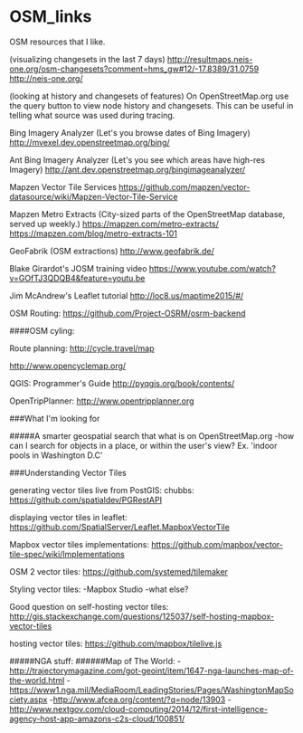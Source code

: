 OSM_links
=========

OSM resources that I like.

(visualizing changesets in the last 7 days)
http://resultmaps.neis-one.org/osm-changesets?comment=hms_gw#12/-17.8389/31.0759
http://neis-one.org/

(looking at history and changesets of features)
On OpenStreetMap.org use the query button to view node history and changesets. This can be useful in telling what source was used during tracing.

Bing Imagery Analyzer (Let's you browse dates of Bing Imagery)
http://mvexel.dev.openstreetmap.org/bing/

Ant Bing Imagery Analyzer (Let's you see which areas have high-res Imagery)
http://ant.dev.openstreetmap.org/bingimageanalyzer/

Mapzen Vector Tile Services
https://github.com/mapzen/vector-datasource/wiki/Mapzen-Vector-Tile-Service

Mapzen Metro Extracts (City-sized parts of the OpenStreetMap database, served up weekly.)
https://mapzen.com/metro-extracts/
https://mapzen.com/blog/metro-extracts-101

GeoFabrik (OSM extractions)
http://www.geofabrik.de/

Blake Girardot's JOSM training video
https://www.youtube.com/watch?v=GOfTJ3QDQB4&feature=youtu.be

Jim McAndrew's Leaflet tutorial
http://loc8.us/maptime2015/#/

OSM Routing:
https://github.com/Project-OSRM/osrm-backend

####OSM cyling:

Route planning:
http://cycle.travel/map

http://www.opencyclemap.org/

QGIS:
Programmer's Guide
http://pyqgis.org/book/contents/

OpenTripPlanner:
http://www.opentripplanner.org

###What I'm looking for

#####A smarter geospatial search that what is on OpenStreetMap.org
-how can I search for objects in a place, or within the user's view? Ex. 'indoor pools in Washington D.C'

###Understanding Vector Tiles

generating vector tiles live from PostGIS:
chubbs: https://github.com/spatialdev/PGRestAPI

displaying vector tiles in leaflet:
https://github.com/SpatialServer/Leaflet.MapboxVectorTile

Mapbox vector tiles implementations: https://github.com/mapbox/vector-tile-spec/wiki/Implementations

OSM 2 vector tiles:
https://github.com/systemed/tilemaker

Styling vector tiles:
-Mapbox Studio
-what else?

Good question on self-hosting vector tiles:
http://gis.stackexchange.com/questions/125037/self-hosting-mapbox-vector-tiles

hosting vector tiles:
https://github.com/mapbox/tilelive.js

#####NGA stuff:
######Map of The World:
-http://trajectorymagazine.com/got-geoint/item/1647-nga-launches-map-of-the-world.html
-https://www1.nga.mil/MediaRoom/LeadingStories/Pages/WashingtonMapSociety.aspx
-http://www.afcea.org/content/?q=node/13903
-http://www.nextgov.com/cloud-computing/2014/12/first-intelligence-agency-host-app-amazons-c2s-cloud/100851/



